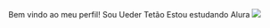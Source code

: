Bem vindo ao meu perfil! Sou Ueder Tetão
Estou estudando Alura
![](https://www.google.com/imgres?q=ronnie%20coleman%20cadeirante&imgurl=https%3A%2F%2Fconteudo.imguol.com.br%2Fc%2Fentretenimento%2Fcc%2F2020%2F10%2F12%2Fronnie-coleman-1602527816848_v2_1x1.jpg&imgrefurl=https%3A%2F%2Fwww.uol.com.br%2Fesporte%2Fultimas-noticias%2F2022%2F06%2F25%2Ficone-do-fisiculturismo-dos-anos-2000-luta-para-conseguir-andar.htm&docid=ly3oU0UtDZI2wM&tbnid=HBx86zyPUz0ORM&vet=12ahUKEwj7mrXTw9eHAxWXmJUCHQEiDAgQM3oECBYQAA..i&w=786&h=787&hcb=2&ved=2ahUKEwj7mrXTw9eHAxWXmJUCHQEiDAgQM3oECBYQAA)
